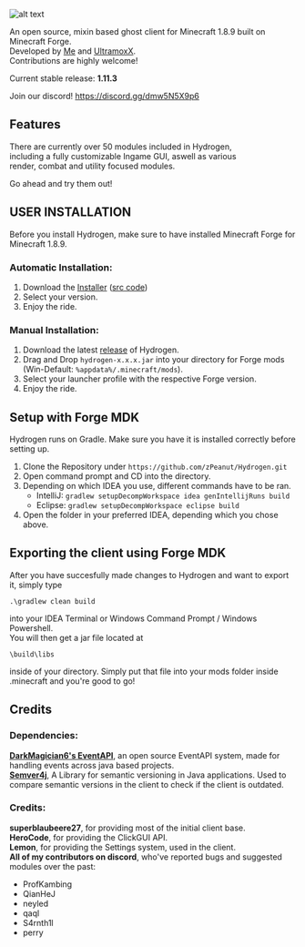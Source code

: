 ![alt text](https://raw.githubusercontent.com/zPeanut/Resources/master/hydrogen.png)

An open source, mixin based ghost client for Minecraft 1.8.9 built on Minecraft Forge.  
Developed by [Me] and [UltramoxX].  
Contributions are highly welcome!

Current stable release: **1.11.3**

Join our discord!
https://discord.gg/dmw5N5X9p6

## Features

There are currently over 50 modules included in Hydrogen,  
including a fully customizable Ingame GUI, aswell as various  
render, combat and utility focused modules.  
  
Go ahead and try them out!

## USER INSTALLATION

Before you install Hydrogen, make sure to have installed Minecraft Forge for Minecraft 1.8.9.

### Automatic Installation:

1. Download the [Installer] ([src code])
2. Select your version.
3. Enjoy the ride.

### Manual Installation:

1. Download the latest [release] of Hydrogen.
2. Drag and Drop ``hydrogen-x.x.x.jar`` into your directory for Forge mods (Win-Default: ``%appdata%/.minecraft/mods``).
3. Select your launcher profile with the respective Forge version.
4. Enjoy the ride.

## Setup with Forge MDK

Hydrogen runs on Gradle. Make sure you have it is installed correctly before setting up.

1. Clone the Repository under `https://github.com/zPeanut/Hydrogen.git`
2. Open command prompt and CD into the directory.
3. Depending on which IDEA you use, different commands have to be ran.
    - IntelliJ: `gradlew setupDecompWorkspace idea genIntellijRuns build`
    - Eclipse: `gradlew setupDecompWorkspace eclipse build`
4. Open the folder in your preferred IDEA, depending which you chose above.

## Exporting the client using Forge MDK

After you have succesfully made changes to Hydrogen and want to export it, simply type  

`.\gradlew clean build`  

into your IDEA Terminal or Windows Command Prompt / Windows Powershell.  
You will then get a jar file located at  

`\build\libs`  

inside of your directory. Simply put that file into your mods folder inside .minecraft and you're good to go!

## Credits

### Dependencies:  
  
**[DarkMagician6's EventAPI]**, an open source EventAPI system, made for handling events across java based projects.  
**[Semver4j]**, A Library for semantic versioning in Java applications. Used to compare semantic versions in the client to check if the client is outdated.

### Credits:  
  
**superblaubeere27**, for providing most of the initial client base.  
**HeroCode**, for providing the ClickGUI API.  
**Lemon**, for providing the Settings system, used in the client.  
**All of my contributors on discord**, who've reported bugs and suggested modules over the past:
- ProfKambing
- QianHeJ
- neyled
- qaql
- S4rnth1l
- perry

[me]: https://github.com/zPeanut
[UltramoxX]: https://github.com/Morten-Renner
[SemVer4j]: https://github.com/vdurmont/semver4j
[DarkMagician6's EventAPI]: https://bitbucket.org/DarkMagician6/eventapi/src/master/
[Installer]: https://github.com/zPeanut/Hydrogen/releases/download/1.11.3/hydrogen-installer.exe
[src code]: https://github.com/zPeanut/python-stuff/blob/master/hydrogen-installer.pyw
[release]: https://github.com/zPeanut/Hydrogen/releases
